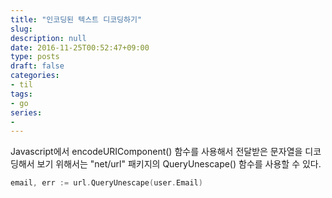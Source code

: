 ```yaml
---
title: "인코딩된 텍스트 디코딩하기"
slug: 
description: null
date: 2016-11-25T00:52:47+09:00
type: posts
draft: false 
categories:
- til
tags:
- go
series:
-
---
```


Javascript에서 encodeURIComponent() 함수를 사용해서 전달받은 문자열을 디코딩해서 보기 위해서는 "net/url" 패키지의 QueryUnescape() 함수를 사용할 수 있다.

```go
email, err := url.QueryUnescape(user.Email)
```
